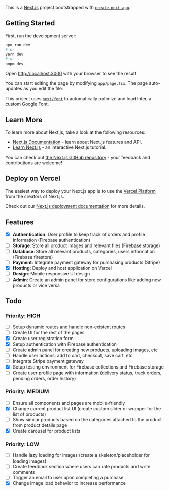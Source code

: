 This is a [Next.js](https://nextjs.org/) project bootstrapped with [`create-next-app`](https://github.com/vercel/next.js/tree/canary/packages/create-next-app).

## Getting Started

First, run the development server:

```bash
npm run dev
# or
yarn dev
# or
pnpm dev
```

Open [http://localhost:3000](http://localhost:3000) with your browser to see the result.

You can start editing the page by modifying `app/page.tsx`. The page auto-updates as you edit the file.

This project uses [`next/font`](https://nextjs.org/docs/basic-features/font-optimization) to automatically optimize and load Inter, a custom Google Font.

## Learn More

To learn more about Next.js, take a look at the following resources:

- [Next.js Documentation](https://nextjs.org/docs) - learn about Next.js features and API.
- [Learn Next.js](https://nextjs.org/learn) - an interactive Next.js tutorial.

You can check out [the Next.js GitHub repository](https://github.com/vercel/next.js/) - your feedback and contributions are welcome!

## Deploy on Vercel

The easiest way to deploy your Next.js app is to use the [Vercel Platform](https://vercel.com/new?utm_medium=default-template&filter=next.js&utm_source=create-next-app&utm_campaign=create-next-app-readme) from the creators of Next.js.

Check out our [Next.js deployment documentation](https://nextjs.org/docs/deployment) for more details.


## Features

- [x] **Authentication**: User profile to keep track of orders and profile information (Firebase authentication)
- [ ] **Storage**: Store all product images and relevant files (Firebase storage)
- [ ] **Database**: Store all relevant products, categories, users information (Firebase firestore)
- [ ] **Payment**: Integrate payment gateway for purchasing products (Stripe)
- [x] **Hosting**: Deploy and host application on Vercel
- [ ] **Design**: Mobile responsive UI design
- [ ] **Admin**: Create an admin panel for store configurations like adding new products or vice versa

## Todo

### Priority: HIGH
- [ ] Setup dynamic routes and handle non-existent routes
- [ ] Create UI for the rest of the pages
- [x] Create user registration form
- [x] Setup authentication with Firebase authentication
- [ ] Create admin panel for creating new products, uploading images, etc 
- [ ] Handle user actions: add to cart, checkout, save cart, etc
- [ ] Integrate Stripe payment gateway
- [x] Setup testing environment for Firebase collections and Firebase storage
- [ ] Create user profile page with information (delivery status, track orders, pending orders, order history)

### Priority: MEDIUM
- [ ] Ensure all components and pages are mobile-friendly
- [x] Change current product list UI (create custom slider or wrapper for the list of products)
- [ ] Show similar products based on the categories attached to the product from product details page
- [x] Create carousel for product lists

### Priority: LOW
- [ ] Handle lazy loading for images (create a skeleton/placeholder for loading images)
- [ ] Create feedback section where users can rate products and write comments
- [ ] Trigger an email to user upon completing a purchase
- [x] Change image load behavior to increase performance